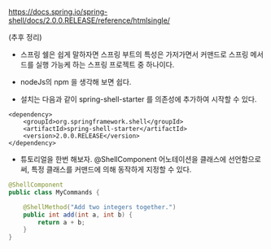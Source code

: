 https://docs.spring.io/spring-shell/docs/2.0.0.RELEASE/reference/htmlsingle/

(추후 정리)

- 스프링 쉘은 쉽게 말하자면 스프링 부트의 특성은 가저가면서 커맨드로 스프링 메서드를 실행 가능케 하는 스프링 프로젝트 중 하나이다. 

- nodeJs의 npm 을 생각해 보면 쉽다.

- 설치는 다음과 같이 spring-shell-starter 를 의존성에 추가하여 시작할 수 있다.

```maven
<dependency>
    <groupId>org.springframework.shell</groupId>
    <artifactId>spring-shell-starter</artifactId>
    <version>2.0.0.RELEASE</version>
</dependency>
```

- 튜토리얼을 한번 해보자. @ShellComponent 어노테이션을 클래스에 선언함으로써, 특정 클래스를 커맨드에 의해 동작하게 지정할 수 있다.

```java
@ShellComponent
public class MyCommands {

    @ShellMethod("Add two integers together.")
    public int add(int a, int b) {
        return a + b;
    }
}
```
